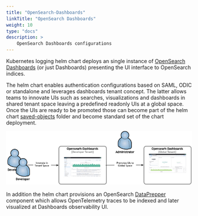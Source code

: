 ```yaml
---
title: "OpenSearch-Dashboards"
linkTitle: "OpenSearch Dashboards"
weight: 10
type: "docs"
description: >
    OpenSearch Dashboards configurations
---
```


Kubernetes logging helm chart deploys an single instance of [OpenSearch Dashboards](https://opensearch.org/docs/latest/dashboards/quickstart-dashboards/) (or just Dashboards) presenting the UI interface to OpenSearch indices.

The helm chart enables authentication configurations based on SAML, ODIC or standalone and leverages dashboards tenant concept.
The latter allows teams to innovate UIs such as searches, visualizations and dashboards in shared tenant space leaving a predefined readonly UIs at a global space. Once the UIs are ready to be promoted those can become part of the helm chart [saved-objects](https://github.com/nickytd/kubernetes-logging-helm/tree/main/chart/saved-objects) folder and become standard set of the chart deployment.

![dashboards](./dashboards-tenants.jpg)

In addition the helm chart provisions an OpenSearch [DataPrepper](https://opensearch.org/docs/latest/data-prepper/index/) component which allows OpenTelemetry traces to be indexed and later visualized at Dashboards observability UI.
